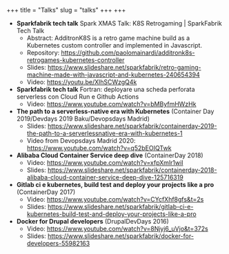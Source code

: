 +++
title = "Talks"
slug = "talks"
+++
+++
* **Sparkfabrik tech talk** Spark XMAS Talk: K8S Retrogaming | SparkFabrik Tech Talk 
  * Abstract: AdditronK8S is a retro game machine build as a Kubernetes custom controller and implemented in Javascript.
  * Repository: https://github.com/paolomainardi/additronk8s-retrogames-kubernetes-controller
  * Slides: https://www.slideshare.net/sparkfabrik/retro-gaming-machine-made-with-javascript-and-kubernetes-240654394
  * Video: https://youtu.be/XlhSCWzgQ4k
* **Sparkfabrik tech talk** Fortran: deployare una scheda perforata serverless con Cloud Run e Github Actions 
  * Video: https://www.youtube.com/watch?v=bMByfmHWzHk
* **The path to a serverless-native era with Kubernetes** (Container Day 2019/Devdays 2019 Baku/Devopsdays Madrid)
  * Slides: https://www.slideshare.net/sparkfabrik/containerday-2019-the-path-to-a-serverlessnative-era-with-kubernetes-1
  * Video from Devopsdays Madrid 2020: https://www.youtube.com/watch?v=q52bEOIQTwk
* **Alibaba Cloud Container Service deep dive** (ContainerDay 2018)
  * Video: https://www.youtube.com/watch?v=xfpXmlr1wiI
  * Slides: https://www.slideshare.net/sparkfabrik/containerday-2018-alibaba-cloud-container-service-deep-dive-125716319
* **Gitlab ci e kubernetes, build test and deploy your projects like a pro** (ContainerDay 2017)
  * Video: https://www.youtube.com/watch?v=CYcfXhf8gfs&t=2s
  * Slides: https://www.slideshare.net/sparkfabrik/gitlab-ci-e-kubernetes-build-test-and-deploy-your-projects-like-a-pro
* **Docker for Drupal developers** (DrupalDevDays 2016)
  * Video: https://www.youtube.com/watch?v=8Njyj6_uVjo&t=372s
  * Slides: https://www.slideshare.net/sparkfabrik/docker-for-developers-55982163


